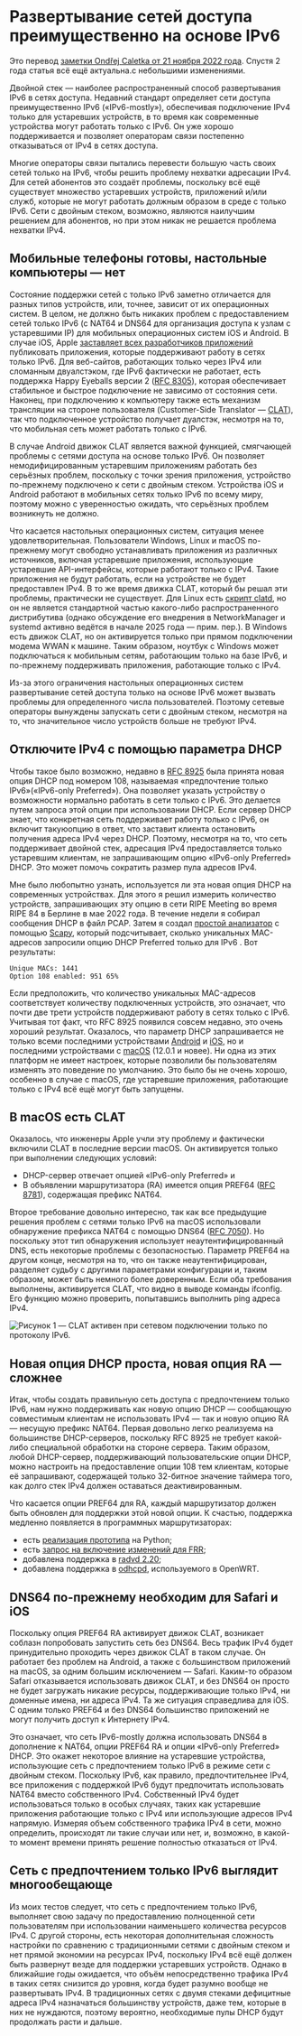 # Развертывание сетей доступа преимущественно на основе IPv6

Это перевод [заметки Ondřej Caletka от 21 ноября 2022 года](https://blog.apnic.net/2022/11/21/deploying-ipv6-mostly-access-networks/). Спустя 2 года статья всё ещё актуальна.с небольшими изменениями.

Двойной стек — наиболее распространенный способ развертывания IPv6 в сетях доступа. Недавний стандарт определяет сети доступа преимущественно IPv6 («IPv6-mostly»), обеспечивая подключение IPv4 только для устаревших устройств, в то время как современные устройства могут работать только с IPv6. Он уже хорошо поддерживается и позволяет операторам связи постепенно отказываться от IPv4 в сетях доступа.

Многие операторы связи пытались перевести большую часть своих сетей только на IPv6, чтобы решить проблему нехватки адресации IPv4. Для сетей абонентов это создаёт проблемы, поскольку всё ещё существует множество устаревших устройств, приложений и/или служб, которые не могут работать должным образом в среде с только IPv6. Сети с двойным стеком, возможно, являются наилучшим решением для абонентов, но при этом никак не решается проблема нехватки IPv4.

## Мобильные телефоны готовы, настольные компьютеры — нет

Состояние поддержки сетей с только IPv6 заметно отличается для разных типов устройств, или, точнее, зависит от их операционных систем. В целом, не должно быть никаких проблем с предоставлением сетей только IPv6 (с NAT64 и DNS64 для организация доступа к узлам с устаревшими IP) для мобильных операционных систем iOS и Android. В случае iOS, Apple [заставляет всех разработчиков приложений](https://developer.apple.com/support/ipv6/) публиковать приложения, которые поддерживают работу в сетях только IPv6. Для веб-сайтов, работающих только через IPv4 или сломанным двуалстэком, где IPv6 фактически не работает, есть поддержка Happy Eyeballs версии 2 ([RFC 8305](https://datatracker.ietf.org/doc/html/rfc8305)), которая обеспечивает стабильное и быстрое подключение не зависимо от состояния сети. Наконец, при подключению к компьютеру также есть механизм трансляции на стороне пользователя (Customer-Side Translator — [CLAT](<https://datatracker.ietf.org/doc/html/rfc6877#section-2>)), так что подключенное устройство получает дуалстэк, несмотря на то, что мобильная сеть может работать только с IPv6.

В случае Android движок CLAT является важной функцией, смягчающей проблемы с сетями доступа на основе только IPv6. Он позволяет немодифицированным устаревшим приложениям работать без серьёзных проблем, поскольку с точки зрения приложения, устройство по-прежнему подключено к сети с двойным стеком. Устройства iOS и Android работают в мобильных сетях только IPv6 по всему миру, поэтому можно с уверенностью ожидать, что серьёзных проблем возникнуть не должно.

Что касается настольных операционных систем, ситуация менее удовлетворительная. Пользователи Windows, Linux и macOS по-прежнему могут свободно устанавливать приложения из различных источников, включая устаревшие приложения, использующие устаревшие API-интерфейсы, которые работают только с IPv4. Такие приложения не будут работать, если на устройстве не будет предоставлен IPv4. В то же время движка CLAT, который бы решал эти проблемы, практически не существует. Для Linux есть [скрипт clatd](https://github.com/toreanderson/clatd), но он не является стандартной частью какого-либо распространенного дистрибутива (однако обсуждение его внедрения в NetworkManager и systemd активно ведётся в начале 2025 года — прим. пер.). В Windows есть движок CLAT, но он активируется только при прямом подключении модема WWAN к машине. Таким образом, ноутбук с Windows может подключаться к мобильным сетям, работающим только на базе IPv6, и по-прежнему поддерживать приложения, работающие только с IPv4.

Из-за этого ограничения настольных операционных систем развертывание сетей доступа только на основе IPv6 может вызвать проблемы для определенного числа пользователей. Поэтому сетевые операторы вынуждены запускать сети с двойным стеком, несмотря на то, что значительное число устройств больше не требуют IPv4.

## Отключите IPv4 с помощью параметра DHCP

Чтобы такое было возможно, недавно в [RFC 8925](https://datatracker.ietf.org/doc/html/rfc8925) была принята новая опция DHCP под номером 108, называемая «предпочтение только IPv6»(«IPv6-only Preferred»). Она позволяет указать устройству о возможности нормально работать в сети только с IPv6. Это делается путем запроса этой опции при использовании DHCP. Если сервер DHCP знает, что конкретная сеть поддерживает работу только с IPv6, он включит такую ​​опцию в ответ, что заставит клиента остановить получения адреса IPv4 через DHCP. Поэтому, несмотря на то, что сеть поддерживает двойной стек, адресация IPv4 предоставляется только устаревшим клиентам, не запрашивающим опцию «IPv6-only Preferred» DHCP. Это может помочь сократить размер пула адресов IPv4.

Мне было любопытно узнать, используется ли эта новая опция DHCP на современных устройствах. Для этого я решил измерить количество устройств, запрашивающих эту опцию в сети RIPE Meeting во время RIPE 84 в Берлине в мае 2022 года. В течение недели я собирал сообщения DHCP в файл PCAP. Затем я создал [простой анализатор](https://gist.github.com/oskar456/fa014b5847e4f4b8f7e63e10696ea0e3) с помощью [Scapy](https://scapy.readthedocs.io/en/latest/), который подсчитывает, сколько уникальных MAC-адресов запросили  опцию DHCP Preferred только для IPv6  . Вот результаты:

```console
Unique MACs: 1441
Option 108 enabled: 951 65%
```

Если предположить, что количество уникальных MAC-адресов соответствует количеству подключенных устройств, это означает, что почти  две трети устройств поддерживают работу в сетях только с IPv6. Учитывая тот факт, что RFC 8925 появился совсем недавно, это очень хороший результат. Оказалось, что параметр DHCP запрашивается не только всеми последними устройствами [Android](https://android-review.googlesource.com/c/platform/packages/modules/NetworkStack/+/1351270) и [iOS](https://support.apple.com/en-us/HT212791), но и последними устройствами с [macOS](https://support.apple.com/en-eg/HT212586) (12.0.1 и новее). Ни одна из этих платформ не имеет настроек, которые позволили бы пользователям изменять это поведение по умолчанию. Это было бы не очень хорошо, особенно в случае с macOS, где устаревшие приложения, работающие только с IPv4 всё ещё могут быть запущены.

## В macOS есть CLAT

Оказалось, что инженеры Apple учли эту проблему и фактически включили CLAT в последние версии macOS. Он активируется только при выполнении следующих условий:

* DHCP-сервер отвечает опцией «IPv6-only Preferred» и
* В объявлении маршрутизатора (RA) имеется опция PREF64 ([RFC 8781](https://www.rfc-editor.org/rfc/rfc8781.html)), содержащая префикс NAT64.

Второе требование довольно интересно, так как все предыдущие решения проблем с сетями только IPv6 на macOS использовали обнаружение префикса NAT64 с помощью DNS64 ([RFC 7050](https://www.rfc-editor.org/rfc/rfc7050.html)). Но поскольку этот тип обнаружения использует неаутентифицированный DNS, есть некоторые проблемы с безопасностью. Параметр PREF64 на другом конце, несмотря на то, что он также неаутентифицирован, разделяет судьбу с другими параметрами конфигурации и, таким образом, может быть немного более доверенным. Если оба требования выполнены, активируется CLAT, что видно в выводе команды ifconfig. Его функцию можно проверить, попытавшись выполнить ping адреса IPv4.

![Рисунок 1 — CLAT активен при сетевом подключении только по протоколу IPv6.](https://blog.apnic.net/wp-content/uploads/2022/10/Fig1-CLAT-active-on-a-IPv6-only-network-connection.-1024x651.png)

## Новая опция DHCP проста, новая опция RA — сложнее

Итак, чтобы создать правильную сеть доступа с предпочтением только IPv6, нам нужно поддерживать как новую опцию DHCP — сообщающую совместимым клиентам не использовать IPv4 — так и новую опцию RA — несущую префикс NAT64. Первая довольно легко реализуема на большинстве DHCP-серверов, поскольку RFC 8925 не требует какой-либо специальной обработки на стороне сервера. Таким образом, любой DHCP-сервер, поддерживающий пользовательские опции DHCP, можно настроить на предоставление опции 108 тем клиентам, которые её запрашивают, содержащей только 32-битное значение таймера того, как долго стек IPv4 должен оставаться деактивированным.

Что касается опции PREF64 для RA, каждый маршрутизатор должен быть обновлен для поддержки этой новой опции. К счастью, поддержка медленно появляется в программных маршрутизаторах:

* есть [реализация прототипа](https://github.com/lcolitti/radvd-pref64) на Python;
* есть [запрос на включение изменений для FRR](https://github.com/FRRouting/frr/pull/11224);
* добавлена ​​поддержка в [radvd 2.20](https://github.com/radvd-project/radvd/pull/179);
* добавлена поддержка в [odhcpd](https://github.com/openwrt/odhcpd/pull/186), используемого в OpenWRT.

## DNS64 по-прежнему необходим для Safari и iOS

Поскольку опция PREF64 RA активирует движок CLAT, возникает соблазн попробовать запустить сеть без DNS64. Весь трафик IPv4 будет принудительно проходить через движок CLAT в таком случае. Он работает без проблем на Android, а также с большинством приложений на macOS, за одним большим исключением — Safari. Каким-то образом Safari отказывается использовать движок CLAT, и без DNS64 он просто не будет загружать никакие ресурсы, поддерживающие только IPv4, ни доменные имена, ни адреса IPv4. Та же ситуация справедлива для iOS. С одним только PREF64 и без DNS64 большинство приложений не могут получить доступ к Интернету IPv4.

Это означает, что сеть IPv6-mostly должна использовать DNS64 в дополнение к NAT64, опции PREF64 RA и  опции «IPv6-only Preferred» DHCP. Это окажет некоторое влияние на устаревшие устройства, использующие сеть с предпочтением только IPv6 в режиме сети с двойным стеком. Поскольку IPv6, как правило, предпочтительнее IPv4, все приложения с поддержкой IPv6 будут предпочитать использовать NAT64 вместо собственного IPv4. Собственный IPv4 будет использоваться только в особых случаях, таких как устаревшие приложения работающие только с IPv4 или использующие адресов IPv4 напрямую. Измеряя объем собственного трафика IPv4 в сети, можно определить, происходят ли такие случаи или нет, и, возможно, в какой-то момент времени принять решение полностью отказаться от IPv4.

## Сеть с предпочтением только IPv6 выглядит многообещающе

Из моих тестов следует, что сеть с предпочтением только IPv6, выполняет свою задачу по предоставлению полноценной сети пользователям при использовании наименьшего количества ресурсов IPv4. С другой стороны, есть некоторая дополнительная сложность настройки по сравнению с традиционными сетями с двойным стеком и нет прямой экономии на ресурсах IPv4, поскольку IPv4 всё ещё должен быть развернут везде для поддержки устаревших устройств. Однако в ближайшие годы ожидается, что объём непосредственно трафика IPv4 в таких сетях снизится до уровня, когда будет разумно вообще не развертывать IPv4. В традиционных сетях с двумя стеками дефицитные адреса IPv4 назначаться большинству устройств, даже тем, которые в них не нуждаются, поэтому вероятно, необходимые пулы DHCP будут продолжать расти и дальше.
